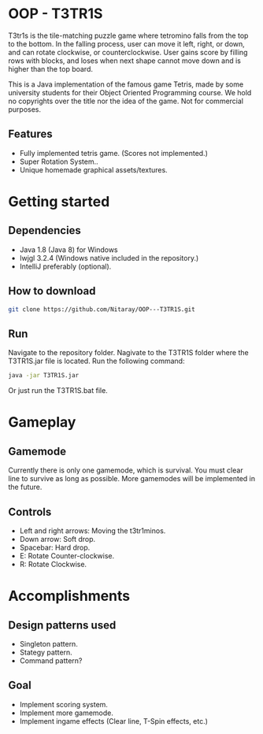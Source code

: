 # OOP - T3TR1S

T3tr1s is the tile-matching puzzle game where tetromino falls from the top to the bottom. In the falling process, user can move it left, right, or down, and can rotate clockwise, or counterclockwise. User gains score by filling rows with blocks, and loses when next shape cannot move down and is higher than the top board.

This is a Java implementation of the famous game Tetris, made by some university students for their Object Oriented Programming course. We hold no copyrights over the title nor the idea of the game. Not for commercial purposes.

## Features
* Fully implemented tetris game. (Scores not implemented.)
* Super Rotation System..
* Unique homemade graphical assets/textures.

# Getting started
## Dependencies
* Java 1.8 (Java 8) for Windows
* lwjgl 3.2.4 (Windows native included in the repository.)
* IntelliJ preferably (optional).

## How to download
```bash
git clone https://github.com/Nitaray/OOP---T3TR1S.git
```
## Run
Navigate to the repository folder. Nagivate to the T3TR1S folder where the T3TR1S.jar file is located.
Run the following command:
```bash
java -jar T3TR1S.jar
```
Or just run the T3TR1S.bat file.

# Gameplay
## Gamemode
Currently there is only one gamemode, which is survival. You must clear line to survive as long as possible.
More gamemodes will be implemented in the future.

## Controls
* Left and right arrows: Moving the t3tr1minos.
* Down arrow: Soft drop.
* Spacebar: Hard drop.
* E: Rotate Counter-clockwise.
* R: Rotate Clockwise.

# Accomplishments
## Design patterns used
* Singleton pattern.
* Stategy pattern.
* Command pattern?

## Goal
* Implement scoring system.
* Implement more gamemode.
* Implement ingame effects (Clear line, T-Spin effects, etc.)
